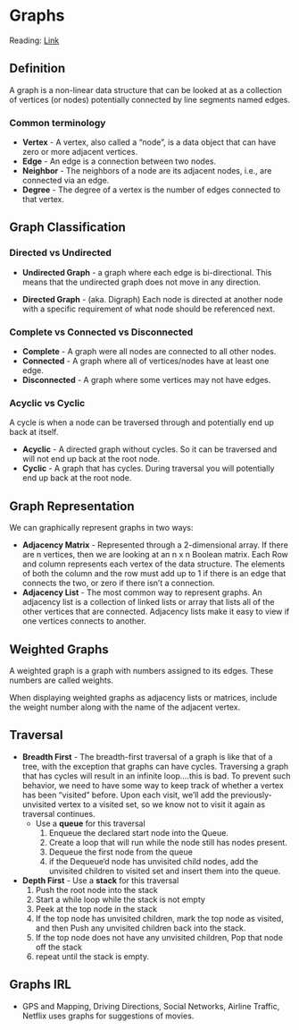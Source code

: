 # Graphs

Reading: [Link](https://codefellows.github.io/common_curriculum/data_structures_and_algorithms/Code_401/class-35/resources/graphs.html)

## Definition

A graph is a non-linear data structure that can be looked at as a collection of vertices (or nodes) potentially connected by line segments named edges.

### Common terminology

- **Vertex** - A vertex, also called a “node”, is a data object that can have zero or more adjacent vertices.
- **Edge** - An edge is a connection between two nodes.
- **Neighbor** - The neighbors of a node are its adjacent nodes, i.e., are connected via an edge.
- **Degree** - The degree of a vertex is the number of edges connected to that vertex.

## Graph Classification

### Directed vs Undirected

- **Undirected Graph** - a graph where each edge is bi-directional. This means that the undirected graph does not move in any direction.

- **Directed Graph** - (aka. Digraph) Each node is directed at another node with a specific requirement of what node should be referenced next.

### Complete vs Connected vs Disconnected

- **Complete** - A graph were all nodes are connected to all other nodes.
- **Connected** - A graph where all of vertices/nodes have at least one edge.
- **Disconnected** - A graph where some vertices may not have edges.

### Acyclic vs Cyclic

A cycle is when a node can be traversed through and potentially end up back at itself.

- **Acyclic** - A directed graph without cycles. So it can be traversed and will not end up back at the root node.
- **Cyclic** - A graph that has cycles. During traversal you will potentially end up back at the root node.

## Graph Representation

We can graphically represent graphs in two ways:

- **Adjacency Matrix** - Represented through a 2-dimensional array. If there are n vertices, then we are looking at an n x n Boolean matrix. Each Row and column represents each vertex of the data structure. The elements of both the column and the row must add up to 1 if there is an edge that connects the two, or zero if there isn’t a connection.
- **Adjacency List** - The most common way to represent graphs. An adjacency list is a collection of linked lists or array that lists all of the other vertices that are connected. Adjacency lists make it easy to view if one vertices connects to another.

## Weighted Graphs

A weighted graph is a graph with numbers assigned to its edges. These numbers are called weights.

When displaying weighted graphs as adjacency lists or matrices, include the weight number along with the name of the adjacent vertex.

## Traversal

- **Breadth First** - The breadth-first traversal of a graph is like that of a tree, with the exception that graphs can have cycles. Traversing a graph that has cycles will result in an infinite loop….this is bad. To prevent such behavior, we need to have some way to keep track of whether a vertex has been “visited” before. Upon each visit, we’ll add the previously-unvisited vertex to a visited set, so we know not to visit it again as traversal continues.
  - Use a **queue** for this traversal
      1. Enqueue the declared start node into the Queue.
      1. Create a loop that will run while the node still has nodes present.
      1. Dequeue the first node from the queue
      1. if the Dequeue‘d node has unvisited child nodes, add the unvisited children to visited set and insert them into the queue.
- **Depth First** - Use a **stack** for this traversal
    1. Push the root node into the stack
    1. Start a while loop while the stack is not empty
    1. Peek at the top node in the stack
    1. If the top node has unvisited children, mark the top node as visited, and then Push any unvisited children back into the stack.
    1. If the top node does not have any unvisited children, Pop that node off the stack
    1. repeat until the stack is empty.

## Graphs IRL

- GPS and Mapping, Driving Directions, Social Networks, Airline Traffic, Netflix uses graphs for suggestions of movies.
